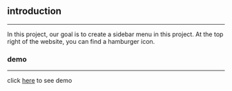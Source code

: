 
## introduction
---

In this project, our goal is to create a sidebar menu in this project. At the top right of the website, you can find a hamburger icon.


### demo
---
click [here]() to see demo


